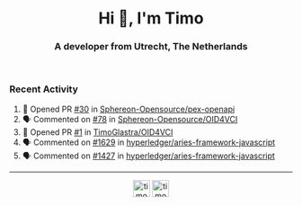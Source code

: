 <h1 align="center">Hi 👋, I'm Timo</h1>
<h3 align="center">A developer from Utrecht, The Netherlands</h3>
<br/>
<!-- https://github.com/rahuldkjain/github-profile-readme-generator --!>

<!--  <p align="left"><img src="https://github-readme-stats.vercel.app/api?username=timoglastra&show_icons=true&count_private=true&" alt="timoglastra" /></p> --!>

<!--
Github language stats
<p align="left"><img src="https://github-readme-stats.vercel.app/api/top-langs/?username=timoglastra&layout=compact" alt="timoglastra" /><p>
-->

<!-- Codestats language stats -->
<!-- <p align="left"><img src="https://codestats-readme.vercel.app/api/top-langs/?username=timoglastra&layout=compact&language_count=12" alt="timoglastra" /><p>    --!>
  
<h3>Recent Activity</h3>

<!--START_SECTION:activity-->
1. 💪 Opened PR [#30](https://github.com/Sphereon-Opensource/pex-openapi/pull/30) in [Sphereon-Opensource/pex-openapi](https://github.com/Sphereon-Opensource/pex-openapi)
2. 🗣 Commented on [#78](https://github.com/Sphereon-Opensource/OID4VCI/pull/78#issuecomment-1816092986) in [Sphereon-Opensource/OID4VCI](https://github.com/Sphereon-Opensource/OID4VCI)
3. 💪 Opened PR [#1](https://github.com/TimoGlastra/OID4VCI/pull/1) in [TimoGlastra/OID4VCI](https://github.com/TimoGlastra/OID4VCI)
4. 🗣 Commented on [#1629](https://github.com/hyperledger/aries-framework-javascript/pull/1629#issuecomment-1815821875) in [hyperledger/aries-framework-javascript](https://github.com/hyperledger/aries-framework-javascript)
5. 🗣 Commented on [#1427](https://github.com/hyperledger/aries-framework-javascript/pull/1427#issuecomment-1815713501) in [hyperledger/aries-framework-javascript](https://github.com/hyperledger/aries-framework-javascript)
<!--END_SECTION:activity-->

---

<p align="center">
<a href="https://twitter.com/timoglastra" target="blank"><img align="center" src="https://cdn.jsdelivr.net/npm/simple-icons@3.0.1/icons/twitter.svg" alt="timoglastra" height="30" width="30" /></a>
<a href="https://linkedin.com/in/timoglastra" target="blank"><img align="center" src="https://cdn.jsdelivr.net/npm/simple-icons@3.0.1/icons/linkedin.svg" alt="timoglastra" height="30" width="30" /></a>
</p>



